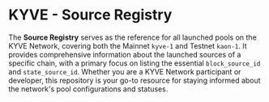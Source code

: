 # KYVE - Source Registry

The **Source Registry** serves as the reference for all launched pools on the KYVE Network, covering both the Mainnet `kyve-1` and Testnet `kaon-1`. It provides comprehensive information about the launched sources of a specific chain, with a primary focus on listing the essential `block_source_id` and `state_source_id`. Whether you are a KYVE Network participant or developer, this repository is your go-to resource for staying informed about the network's pool configurations and statuses.
